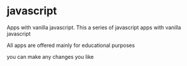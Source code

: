 javascript
==========

Apps with vanilla javascript.
This a series of javascript apps with vanilla javascript

All apps are offered mainly for educational purposes

you can make any changes you like
